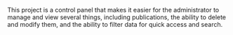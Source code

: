 This project is a control panel that makes it easier for the administrator to manage and view several things, including publications, the ability to delete and modify them, and the ability to filter data for quick access and search.